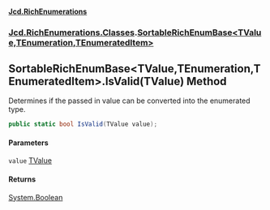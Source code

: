 #### [Jcd.RichEnumerations](index.md 'index')
### [Jcd.RichEnumerations.Classes](Jcd.RichEnumerations.Classes.md 'Jcd.RichEnumerations.Classes').[SortableRichEnumBase&lt;TValue,TEnumeration,TEnumeratedItem&gt;](SortableRichEnumBase_TValue,TEnumeration,TEnumeratedItem_.md 'Jcd.RichEnumerations.Classes.SortableRichEnumBase<TValue,TEnumeration,TEnumeratedItem>')

## SortableRichEnumBase<TValue,TEnumeration,TEnumeratedItem>.IsValid(TValue) Method

Determines if the passed in value can be converted into the enumerated type.

```csharp
public static bool IsValid(TValue value);
```
#### Parameters

<a name='Jcd.RichEnumerations.Classes.SortableRichEnumBase_TValue,TEnumeration,TEnumeratedItem_.IsValid(TValue).value'></a>

`value` [TValue](SortableRichEnumBase_TValue,TEnumeration,TEnumeratedItem_.md#Jcd.RichEnumerations.Classes.SortableRichEnumBase_TValue,TEnumeration,TEnumeratedItem_.TValue 'Jcd.RichEnumerations.Classes.SortableRichEnumBase<TValue,TEnumeration,TEnumeratedItem>.TValue')

#### Returns
[System.Boolean](https://docs.microsoft.com/en-us/dotnet/api/System.Boolean 'System.Boolean')